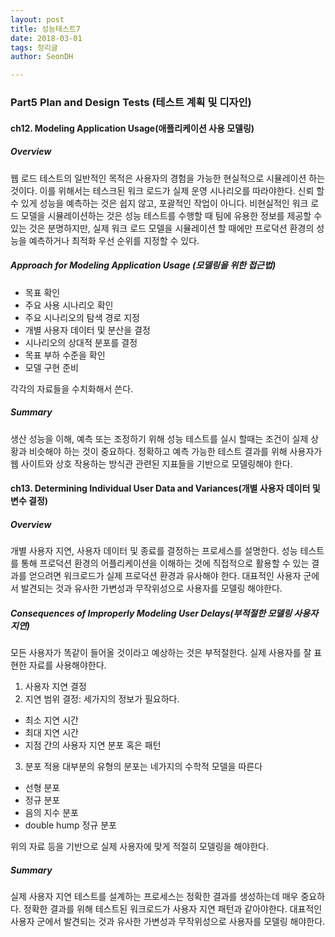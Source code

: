```yaml
---
layout: post
title: 성능테스트7
date: 2018-03-01
tags: 정리글
author: SeonDH

---
```



### Part5 Plan and Design Tests (테스트 계획 및 디자인)

#### ch12. Modeling Application Usage(애플리케이션 사용 모델링)

##### Overview
웹 로드 테스트의 일반적인 목적은 사용자의 경험을 가능한 현실적으로 시뮬레이션 하는 것이다. 이를 위해서는 테스크된 워크 로드가 실제 운영 시나리오를 따라야한다. 신뢰 할 수 있게 성능을 예측하는 것은 쉽지 않고, 포괄적인 작업이 아니다. 비현실적인 워크 로드 모델을 시뮬레이션하는 것은  성능 테스트를 수행할 때 팀에 유용한 정보를 제공할 수 있는 것은 분명하지만, 실제 워크 로드 모델을 시뮬레이션 할 때에만 프로덕션 환경의 성능을 예측하거나 최적화 우선 순위를 지정할 수 있다.

##### Approach for Modeling Application Usage (모델링을 위한 접근법)

- 목표 확인
- 주요 사용 시나리오 확인
- 주요 시나리오의 탐색 경로 지정
- 개별 사용자 데이터 및 분산을 결정
- 시나리오의 상대적 분포를 결정
- 목표 부하 수준을 확인
- 모델 구현 준비

각각의 자료들을 수치화해서 쓴다.

##### Summary
생산 성능을 이해, 예측 또는 조정하기 위해 성능 테스트를 실시 할때는 조건이 실제 상황과 비슷해야 하는 것이 중요하다. 정확하고 예측 가능한 테스트 결과를 위해 사용자가 웹 사이트와 상호 작용하는 방식관 관련된 지표들을 기반으로 모델링해야 한다.

#### ch13. Determining Individual User Data and Variances(개별 사용자 데이터 및 변수 결정)

##### Overview
개별 사용자 지연, 사용자 데이터 및 종료를 결정하는 프로세스를 설명한다. 성능 테스트를 통해 프로덕션 환경의 어플리케이션을 이해하는 것에 직접적으로 활용할 수 있는 결과를 얻으려면 워크로드가 실제 프로덕션 환경과 유사해야 한다. 대표적인 사용자 군에서 발견되는 것과 유사한 가변성과 무작위성으로 사용자를 모델링 해야한다.

##### Consequences of Improperly Modeling User Delays(부적절한 모델링 사용자 지연)
모든 사용자가 똑같이 들어올 것이라고 예상하는 것은 부적절한다. 실제 사용자를 잘 표현한 자료를 사용해야한다.
1. 사용자 지연 결정
2. 지연 범위 결정:
세가지의 정보가 필요하다.
  - 최소 지연 시간
  - 최대 지연 시간
  - 지점 간의 사용자 지연 분포 혹은 패턴
3. 분포 적용
대부분의 유형의 분포는 네가지의 수학적 모델을 따른다
  - 선형 분포
  - 정규 분포
  - 음의 지수 분포
  - double hump 정규 분포

위의 자료 등을 기반으로 실제 사용자에 맞게 적절히 모델링을 해야한다.

##### Summary
실제 사용자 지연 테스트를 설계하는 프로세스는 정확한 결과를 생성하는데 매우 중요하다. 정확한 결과를 위해 테스트된 워크로드가 사용자 지연 패턴과 같아야한다. 대표적인 사용자 군에서 발견되는 것과 유사한 가변성과 무작위성으로 사용자를 모델링 해야한다.
